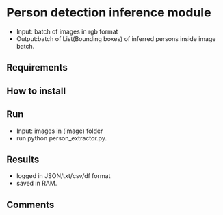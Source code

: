 # Person detection inference module
- Input: batch of images in rgb format
- Output:batch of List(Bounding boxes) of inferred persons inside image batch. 

## Requirements


## How to install



## Run
- Input: images in (image) folder
- run python person_extractor.py. 

## Results
- logged in JSON/txt/csv/df format
- saved in RAM. 

## Comments




